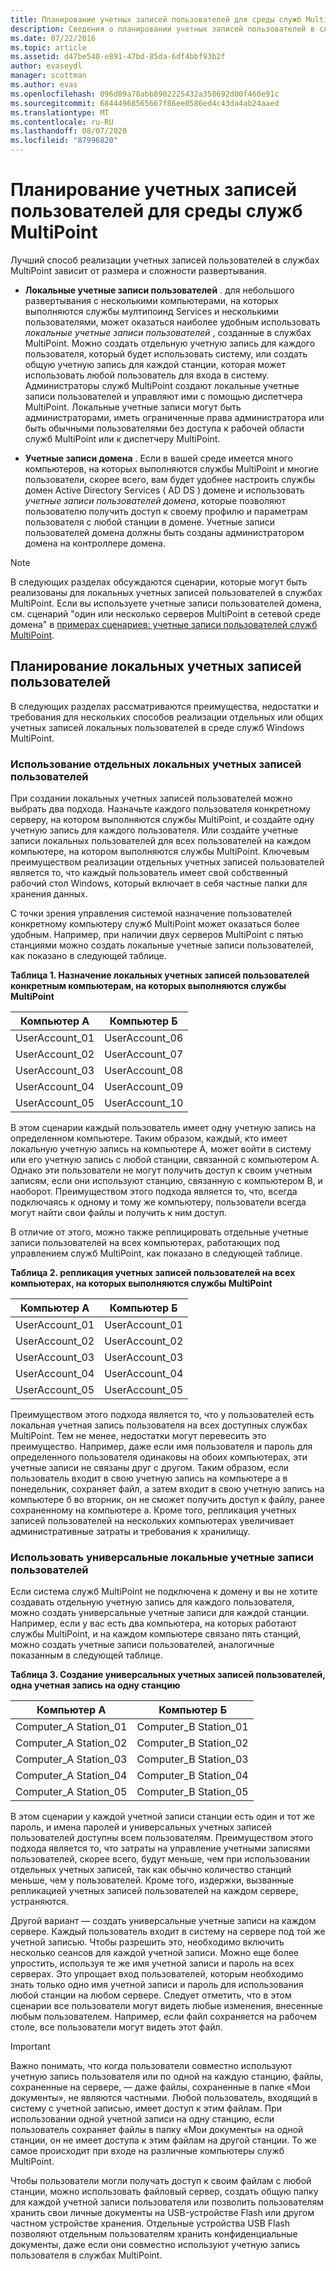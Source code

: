 ```yaml
---
title: Планирование учетных записей пользователей для среды служб MultiPoint
description: Сведения о планировании учетных записей пользователей в службах MultiPoint
ms.date: 07/22/2016
ms.topic: article
ms.assetid: d47be540-e891-47bd-85da-6df4bbf93b2f
author: evaseydl
manager: scottman
ms.author: evas
ms.openlocfilehash: 096d09a78abb8902225432a358692d00f460e91c
ms.sourcegitcommit: 68444968565667f86ee0586ed4c43da4ab24aaed
ms.translationtype: MT
ms.contentlocale: ru-RU
ms.lasthandoff: 08/07/2020
ms.locfileid: "87996820"
---
```

# <a name="plan-user-accounts-for-your-multipoint-services-environment"></a>Планирование учетных записей пользователей для среды служб MultiPoint
Лучший способ реализации учетных записей пользователей в службах MultiPoint зависит от размера и сложности развертывания.

-   **Локальные учетные записи пользователей** . для небольшого развертывания с несколькими компьютерами, на которых выполняются службы мултипоинд Services и несколькими пользователями, может оказаться наиболее удобным использовать *локальные учетные записи пользователей* , созданные в службах MultiPoint. Можно создать отдельную учетную запись для каждого пользователя, который будет использовать систему, или создать общую учетную запись для каждой станции, которая может использовать любой пользователь для входа в систему. Администраторы служб MultiPoint создают локальные учетные записи пользователей и управляют ими с помощью диспетчера MultiPoint. Локальные учетные записи могут быть администраторами, иметь ограниченные права администратора или быть обычными пользователями без доступа к рабочей области служб MultiPoint или к диспетчеру MultiPoint.

-   **Учетные записи домена** . Если в вашей среде имеется много компьютеров, на которых выполняются службы MultiPoint и многие пользователи, скорее всего, вам будет удобнее настроить службы домен Active Directory Services \( AD DS \) домене и использовать *учетные записи пользователей домена*, которые позволяют пользователю получить доступ к своему профилю и параметрам пользователя с любой станции в домене. Учетные записи пользователей домена должны быть созданы администратором домена на контроллере домена.

> [!NOTE]
> В следующих разделах обсуждаются сценарии, которые могут быть реализованы для локальных учетных записей пользователей в службах MultiPoint. Если вы используете учетные записи пользователей домена, см. сценарий "один или несколько серверов MultiPoint в сетевой среде домена" в [примерах сценариев: учетные записи пользователей служб MultiPoint](./multipoint-users-scenario.md).

## <a name="planning-local-user-accounts"></a>Планирование локальных учетных записей пользователей
В следующих разделах рассматриваются преимущества, недостатки и требования для нескольких способов реализации отдельных или общих учетных записей локальных пользователей в среде служб Windows MultiPoint.

### <a name="use-individual-local-user-accounts"></a>Использование отдельных локальных учетных записей пользователей
При создании локальных учетных записей пользователей можно выбрать два подхода.  Назначьте каждого пользователя конкретному серверу, на котором выполняются службы MultiPoint, и создайте одну учетную запись для каждого пользователя. Или создайте учетные записи локальных пользователей для всех пользователей на каждом компьютере, на котором выполняются службы MultiPoint. Ключевым преимуществом реализации отдельных учетных записей пользователей является то, что каждый пользователь имеет свой собственный рабочий стол Windows, который включает в себя частные папки для хранения данных.

С точки зрения управления системой назначение пользователей конкретному компьютеру служб MultiPoint может оказаться более удобным. Например, при наличии двух серверов MultiPoint с пятью станциями можно создать локальные учетные записи пользователей, как показано в следующей таблице.

**Таблица 1. Назначение локальных учетных записей пользователей конкретным компьютерам, на которых выполняются службы MultiPoint**

|Компьютер А|Компьютер Б|
|--------------|--------------|
|UserAccount_01|UserAccount_06|
|UserAccount_02|UserAccount_07|
|UserAccount_03|UserAccount_08|
|UserAccount_04|UserAccount_09|
|UserAccount_05|UserAccount_10|

В этом сценарии каждый пользователь имеет одну учетную запись на определенном компьютере. Таким образом, каждый, кто имеет локальную учетную запись на компьютере A, может войти в систему или его учетную запись с любой станции, связанной с компьютером A. Однако эти пользователи не могут получить доступ к своим учетным записям, если они используют станцию, связанную с компьютером B, и наоборот. Преимуществом этого подхода является то, что, всегда подключаясь к одному и тому же компьютеру, пользователи всегда могут найти свои файлы и получить к ним доступ.

В отличие от этого, можно также реплицировать отдельные учетные записи пользователей на всех компьютерах, работающих под управлением служб MultiPoint, как показано в следующей таблице.

**Таблица 2. репликация учетных записей пользователей на всех компьютерах, на которых выполняются службы MultiPoint**

|Компьютер А|Компьютер Б|
|--------------|--------------|
|UserAccount_01|UserAccount_01|
|UserAccount_02|UserAccount_02|
|UserAccount_03|UserAccount_03|
|UserAccount_04|UserAccount_04|
|UserAccount_05|UserAccount_05|

Преимуществом этого подхода является то, что у пользователей есть локальная учетная запись пользователя на всех доступных службах MultiPoint. Тем не менее, недостатки могут перевесить это преимущество. Например, даже если имя пользователя и пароль для определенного пользователя одинаковы на обоих компьютерах, эти учетные записи не связаны друг с другом. Таким образом, если пользователь входит в свою учетную запись на компьютере а в понедельник, сохраняет файл, а затем входит в свою учетную запись на компьютере б во вторник, он не сможет получить доступ к файлу, ранее сохраненному на компьютере а. Кроме того, репликация учетных записей пользователей на нескольких компьютерах увеличивает административные затраты и требования к хранилищу.

### <a name="use-generic-local-user-accounts"></a>Использовать универсальные локальные учетные записи пользователей
Если система служб MultiPoint не подключена к домену и вы не хотите создавать отдельную учетную запись для каждого пользователя, можно создать универсальные учетные записи для каждой станции. Например, если у вас есть два компьютера, на которых работают службы MultiPoint, и на каждом компьютере связано пять станций, можно создать учетные записи пользователей, аналогичные показанным в следующей таблице.

**Таблица 3. Создание универсальных учетных записей пользователей, одна учетная запись на одну станцию**

|Компьютер А|Компьютер Б|
|--------------|--------------|
|Computer_A Station_01|Computer_B Station_01|
|Computer_A Station_02|Computer_B Station_02|
|Computer_A Station_03|Computer_B Station_03|
|Computer_A Station_04|Computer_B Station_04|
|Computer_A Station_05|Computer_B Station_05|

В этом сценарии у каждой учетной записи станции есть один и тот же пароль, и имена паролей и универсальных учетных записей пользователей доступны всем пользователям. Преимуществом этого подхода является то, что затраты на управление учетными записями пользователей, скорее всего, будут меньше, чем при использовании отдельных учетных записей, так как обычно количество станций меньше, чем у пользователей. Кроме того, издержки, вызванные репликацией учетных записей пользователей на каждом сервере, устраняются.

Другой вариант — создать универсальные учетные записи на каждом сервере. Каждый пользователь входит в систему на сервере под той же учетной записью. Чтобы разрешить это, необходимо включить несколько сеансов для каждой учетной записи. Можно еще более упростить, используя те же имя учетной записи и пароль на всех серверах. Это упрощает вход пользователей, которым необходимо знать только одно имя учетной записи и пароль для использования любой станции на любом сервере. Следует отметить, что в этом сценарии все пользователи могут видеть любые изменения, внесенные любым пользователем. Например, если файл сохраняется на рабочем столе, все пользователи могут видеть этот файл.

> [!IMPORTANT]
> Важно понимать, что когда пользователи совместно используют учетную запись пользователя или по одной на каждую станцию, файлы, сохраненные на сервере, — даже файлы, сохраненные в папке «Мои документы», не являются частными. Любой пользователь, входящий в систему с учетной записью, имеет доступ к этим файлам. При использовании одной учетной записи на одну станцию, если пользователь сохраняет файлы в папку «Мои документы» на одной станции, он не имеет доступа к этим файлам на другой станции. То же самое происходит при входе на различные компьютеры служб MultiPoint.

Чтобы пользователи могли получать доступ к своим файлам с любой станции, можно использовать файловый сервер, создать общую папку для каждой учетной записи пользователя или позволить пользователям хранить свои личные документы на USB-устройстве Flash или другом частном устройстве хранения. Отдельные устройства USB Flash позволяют отдельным пользователям хранить конфиденциальные документы, даже если они совместно используют учетную запись пользователя в службах MultiPoint.